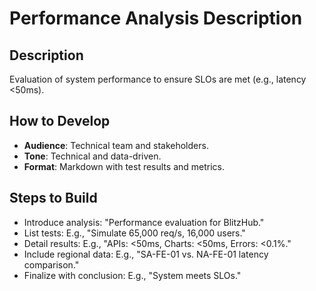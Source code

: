 # Performance Analysis Description

## Description
Evaluation of system performance to ensure SLOs are met (e.g., latency <50ms).

## How to Develop
- **Audience**: Technical team and stakeholders.
- **Tone**: Technical and data-driven.
- **Format**: Markdown with test results and metrics.

## Steps to Build
- Introduce analysis: "Performance evaluation for BlitzHub."
- List tests: E.g., "Simulate 65,000 req/s, 16,000 users."
- Detail results: E.g., "APIs: <50ms, Charts: <50ms, Errors: <0.1%."
- Include regional data: E.g., "SA-FE-01 vs. NA-FE-01 latency comparison."
- Finalize with conclusion: E.g., "System meets SLOs."
